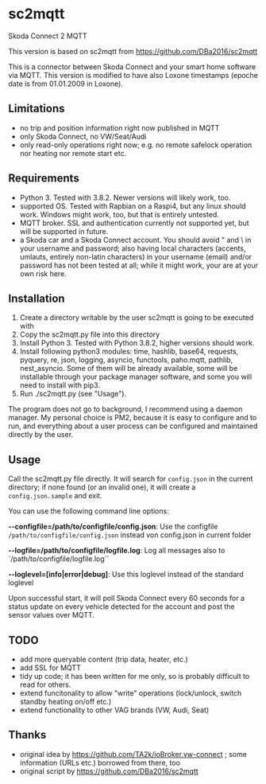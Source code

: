 # sc2mqtt
Skoda Connect 2 MQTT 

This version is based on sc2mqtt from https://github.com/DBa2016/sc2mqtt

This is a connector between Skoda Connect and your smart home software via MQTT. This version is modified to have also Loxone timestamps (epoche date is from 01.01.2009 in Loxone).

## Limitations
- no trip and position information right now published in MQTT
- only Skoda Connect, no VW/Seat/Audi
- only read-only operations right now; e.g. no remote safelock operation nor heating nor remote start etc.

## Requirements
- Python 3. Tested with 3.8.2. Newer versions will likely work, too.
- supported OS. Tested with Rapbian on a Raspi4, but any linux should work. Windows might work, too, but that is entirely untested.
- MQTT broker. SSL and authentication currently not supported yet, but will be supported in future.
- a Skoda car and a Skoda Connect account. You should avoid " and \ in your username and password; also having local characters (accents, umlauts, entirely non-latin characters) in your username (email) and/or password has not been tested at all; while it might work, your are at your own risk here.

## Installation
1. Create a directory writable by the user sc2mqtt is going to be executed with
2. Copy the sc2mqtt.py file into this directory
3. Install Python 3. Tested with Python 3.8.2, higher versions should work.
4. Install following python3 modules: time, hashlib, base64, requests, pyquery, re, json, logging, asyncio, functools, paho.mqtt, pathlib, nest_asyncio. Some of them will be already available, some will be installable through your package manager software, and some you will need to install with pip3.
5. Run ./sc2mqtt.py (see "Usage").

The program does not go to background, I recommend using a daemon manager. My personal choice is PM2, because it is easy to configure and to run, and everything about a user process can be configured and maintained directly by the user.

## Usage
Call the sc2mqtt.py file directly. It will search for `config.json` in the current directory; if none found (or an invalid one), it will create a `config.json.sample` and exit.

You can use the following command line options:

__--configfile=/path/to/configfile/config.json__: Use the configfile `/path/to/configfile/config.json` instead von config.json in current folder

__--logfile=/path/to/configfile/logfile.log__: Log all messages also to `/path/to/configfile/logfile.log``

__--loglevel=[info|error|debug]__: Use this loglevel instead of the standard loglevel

Upon successful start, it will poll Skoda Connect every 60 seconds for a status update on every vehicle detected for the account and post the sensor values over MQTT.

## TODO
- add more queryable content (trip data, heater, etc.)
- add SSL for MQTT
- tidy up code; it has been written for me only, so is probably difficult to read for others.
- extend funcitonality to allow "write" operations (lock/unlock, switch standby heating on/off etc.)
- extend functionality to other VAG brands (VW, Audi, Seat)

## Thanks
- original idea by https://github.com/TA2k/ioBroker.vw-connect ; some information (URLs etc.) borrowed from there, too
- original script by https://github.com/DBa2016/sc2mqtt
